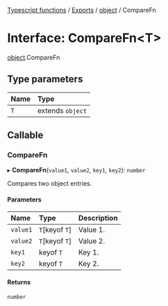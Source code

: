 [Typescript functions](../index.md) / [Exports](../modules.md) / [object](../modules/object.md) / CompareFn

# Interface: CompareFn<T\>

[object](../modules/object.md).CompareFn

## Type parameters

| Name | Type |
| :------ | :------ |
| `T` | extends `object` |

## Callable

### CompareFn

▸ **CompareFn**(`value1`, `value2`, `key1`, `key2`): `number`

Compares two object entries.

#### Parameters

| Name | Type | Description |
| :------ | :------ | :------ |
| `value1` | `T`[keyof `T`] | Value 1. |
| `value2` | `T`[keyof `T`] | Value 2. |
| `key1` | keyof `T` | Key 1. |
| `key2` | keyof `T` | Key 2. |

#### Returns

`number`
